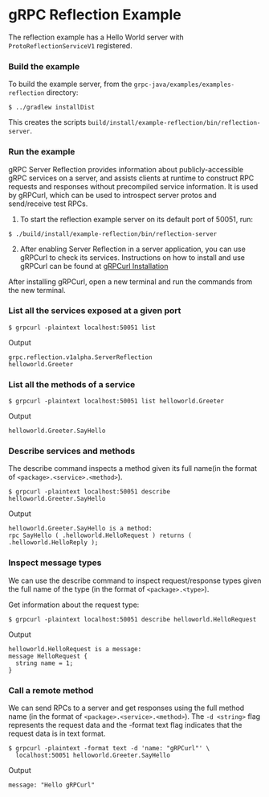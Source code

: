 gRPC Reflection Example
================

The reflection example has a Hello World server with `ProtoReflectionServiceV1` registered. 

### Build the example

To build the example server, from the `grpc-java/examples/examples-reflection`
directory:
```
$ ../gradlew installDist
```

This creates the scripts `build/install/example-reflection/bin/reflection-server`.

### Run the example

gRPC Server Reflection provides information about publicly-accessible gRPC services on a server,
and assists clients at runtime to construct RPC requests and responses without precompiled
service information. It is used by gRPCurl, which can be used to introspect server protos and
send/receive test RPCs.

1. To start the reflection example server on its default port of 50051, run:
```
$ ./build/install/example-reflection/bin/reflection-server
```

2. After enabling Server Reflection in a server application, you can use gRPCurl to check its
services. Instructions on how to install and use gRPCurl can be found at [gRPCurl Installation](https://github.com/fullstorydev/grpcurl#installation)

After installing gRPCurl, open a new terminal and run the commands from the new terminal.

### List all the services exposed at a given port

  ```
  $ grpcurl -plaintext localhost:50051 list
  ```

Output

  ```
  grpc.reflection.v1alpha.ServerReflection
  helloworld.Greeter
  ```

### List all the methods of a service
  ```
  $ grpcurl -plaintext localhost:50051 list helloworld.Greeter
  ```
Output
  ```
  helloworld.Greeter.SayHello
  ```

### Describe services and methods

The describe command inspects a method given its full name(in the format of 
`<package>.<service>.<method>`).

  ```
$ grpcurl -plaintext localhost:50051 describe helloworld.Greeter.SayHello
  ```

Output

  ```
  helloworld.Greeter.SayHello is a method:
  rpc SayHello ( .helloworld.HelloRequest ) returns ( .helloworld.HelloReply );
  ```

### Inspect message types

We can use the describe command to inspect request/response types given the full name of the type 
(in the format of `<package>.<type>`).

Get information about the request type:

  ```
$ grpcurl -plaintext localhost:50051 describe helloworld.HelloRequest
  ```

Output

  ```
  helloworld.HelloRequest is a message:
  message HelloRequest {
    string name = 1;
  }
  ```

### Call a remote method

We can send RPCs to a server and get responses using the full method name
(in the format of `<package>.<service>.<method>`). The `-d <string>` flag represents the request data
and the -format text flag indicates that the request data is in text format.

  ```
  $ grpcurl -plaintext -format text -d 'name: "gRPCurl"' \
    localhost:50051 helloworld.Greeter.SayHello
  ```

Output

  ```
  message: "Hello gRPCurl"
  ```

